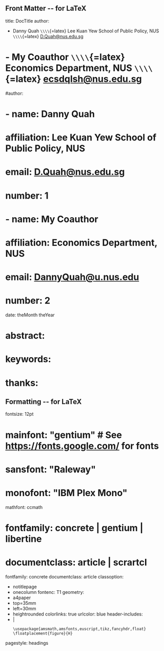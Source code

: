 ## Front Matter -- for LaTeX
title: DocTitle
author:
  - Danny Quah `\\\\`{=latex} Lee Kuan Yew School of Public Policy, NUS `\\\\`{=latex} D.Quah@nus.edu.sg
#  - My Coauthor `\\\\`{=latex} Economics Department, NUS `\\\\`{=latex} ecsdqlsh@nus.edu.sg
#author:
#  - name: Danny Quah
#    affiliation: Lee Kuan Yew School of Public Policy, NUS
#    email: D.Quah@nus.edu.sg
#    number: 1
#  - name: My Coauthor
#    affiliation: Economics Department, NUS
#    email: DannyQuah@u.nus.edu
#    number: 2
date: theMonth theYear
# abstract:
# keywords:
# thanks:

## Formatting -- for LaTeX
fontsize: 12pt
# mainfont: "gentium" # See https://fonts.google.com/ for fonts
# sansfont: "Raleway"
# monofont: "IBM Plex Mono"
mathfont: ccmath
# fontfamily: concrete | gentium | libertine
# documentclass: article | scrartcl
fontfamily: concrete
documentclass: article
classoption:
  - notitlepage
  - onecolumn
fontenc: T1
geometry:
  - a4paper
  - top=35mm
  - left=30mm
  - heightrounded
colorlinks: true
urlcolor: blue
header-includes:
- |
  ```{=latex}
  \usepackage{amsmath,amsfonts,euscript,tikz,fancyhdr,float}
  \floatplacement{figure}{H}
  ```
pagestyle: headings
